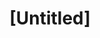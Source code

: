 ---
pid: FS346
title: "[Untitled]"
location_transcription: 
zipcode: 
outside_phl: 
neighborhood: 
age: 
age_range: 
instagram: 
image_file_name: FS_346.jpg
proposal_transcription: 
topic: Unknown
topic_summary: '0'
type: Other No Form
keywords_other: 
credit: 
image_labels: |-
  Emily
  I am a girl
twitter: 
facebook: 
permalink: "/monuments/fs346/"
layout: item-page
---